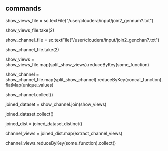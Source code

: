 ## commands

show_views_file = sc.textFile("/user/cloudera/input/join2_gennum?.txt")

show_views_file.take(2)

show_channel_file = sc.textFile("/user/cloudera/input/join2_genchan?.txt")

show_channel_file.take(2)

show_views = show_views_file.map(split_show_views).reduceByKey(some_function)

show_channel = show_channel_file.map(split_show_channel).reduceByKey(concat_function).flatMap(unique_values)

show_channel.collect()

joined_dataset = show_channel.join(show_views)

joined_dataset.collect()

joined_dist = joined_dataset.distinct()

channel_views = joined_dist.map(extract_channel_views)

channel_views.reduceByKey(some_function).collect()

